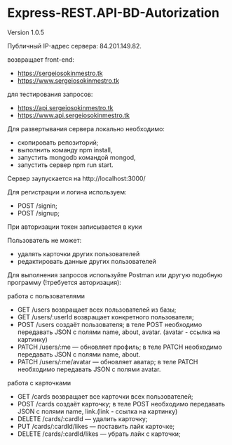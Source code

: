 # Express-REST.API-BD-Autorization
Version 1.0.5

Публичный IP-адрес сервера: 84.201.149.82.

возвращает front-end: 
- https://sergeiosokinmestro.tk
- https://www.sergeiosokinmestro.tk

для тестирования запросов:
- https://api.sergeiosokinmestro.tk
- https://www.api.sergeiosokinmestro.tk

Для развертывания сервера локально необходимо:

- скопировать репозиторий;
- выполнить команду npm install,
- запустить mongodb командой mongod,
- запустить сервер npm run start.

Сервер заупускается на http://localhost:3000/

Для регистрации и логина используем:

- POST /signin;
- POST /signup;

При авторизации токен записывается в куки

Пользователь не может:
- удалять карточки других пользователей
- редактировать данные других пользователей

Для выполнения запросов используйте Postman или другую подобную программу (!требуется авторизация):

работа с пользователями
- GET /users возвращает всех пользователей из базы;
- GET /users/:userId возвращает конкретного пользователя;
- POST /users создаёт пользователя;
    в теле POST необходимо передавать JSON с полями name, about, avatar. (avatar - ссылка на картинку)
- PATCH /users/:me — обновляет профиль;
    в теле PATCH необходимо передавать JSON с полями name, about.
- PATCH /users/:me/avatar — обновляет аватар;
    в теле PATCH необходимо передавать JSON с полями avatar.

работа с карточками
- GET /cards возвращает все карточки всех пользователей;
- POST /cards создаёт карточку;
    в теле POST необходимо передавать JSON с полями name, link.(link - ссылка на картинку)
- DELETE /cards/:cardId — удалить карточку;
- PUT /cards/:cardId/likes — поставить лайк карточке;
- DELETE /cards/:cardId/likes — убрать лайк с карточки;
